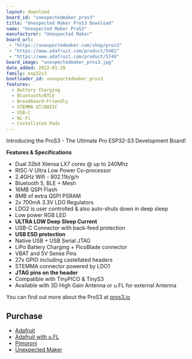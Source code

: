 ```yaml
---
layout: download
board_id: "unexpectedmaker_pros3"
title: "Unexpected Maker ProS3 Download"
name: "Unexpected Maker ProS3"
manufacturer: "Unexpected Maker"
board_url:
 - "https://unexpectedmaker.com/shop/pros3"
 - "https://www.adafruit.com/product/5401"
 - "https://www.adafruit.com/product/5749"
board_image: "unexpectedmaker_pros3.jpg"
date_added: 2022-01-29
family: esp32s3
bootloader_id: unexpectedmaker_pros3
features:
  - Battery Charging
  - Bluetooth/BTLE
  - Breadboard-Friendly
  - STEMMA QT/QWIIC
  - USB-C
  - Wi-Fi
  - Castellated Pads
---
```


Introducing the ProS3 - The Ultimate Pro ESP32-S3 Development Board!

**Features & Specifications**
- Dual 32bit Xtensa LX7 cores @ up to 240Mhz
- RISC-V Ultra Low Power Co-processor
- 2.4GHz Wifi - 802.11b/g/n
- Bluetooth 5, BLE + Mesh
- 16MB QSPI Flash
- 8MB of extra QSPI PSRAM
- 2x 700mA 3.3V LDO Regulators
- LDO2 is user controlled & also auto-shuts down in deep sleep
- Low power RGB LED
- **ULTRA LOW Deep Sleep Current**
- USB-C Connector with back-feed protection
- **USB ESD protection**
- Native USB + USB Serial JTAG
- LiPo Battery Charging + PicoBlade connector
- VBAT and 5V Sense Pins
- 27x GPIO including castellated headers
- STEMMA connector powered by LDO1
- **JTAG pins on the header**
- Compatible with TinyPICO & TinyS3
- Available with 3D High Gain Antenna or u.FL for external Antenna

You can find out more about the ProS3 at [pros3.io](https://pros3.io)

## Purchase
 * [Adafruit](https://www.adafruit.com/product/5401)
 * [Adafruit with u.FL](https://www.adafruit.com/product/5749)
 * [Pimoroni](https://shop.pimoroni.com/products/pros3-esp32-s3)
 * [Unexpected Maker](https://unexpectedmaker.com/shop/pros3)
